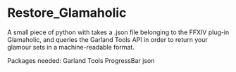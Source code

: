 # Restore_Glamaholic
A small piece of python with takes a .json file belonging to the FFXIV plug-in Glamaholic, and queries the Garland Tools API in order to return your glamour sets in a machine-readable format.

Packages needed:
Garland Tools
ProgressBar
json
